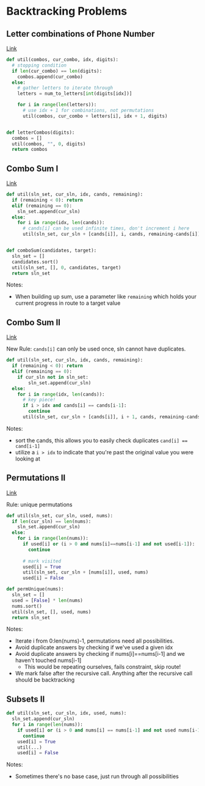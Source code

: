 # Backtracking Problems

## Letter combinations of Phone Number
[Link](https://leetcode.com/problems/letter-combinations-of-a-phone-number/)

```python
def util(combos, cur_combo, idx, digits):
  # stopping condition
  if len(cur_combo) == len(digits):
    combos.append(cur_combo)
  else:
    # gather letters to iterate through
    letters = num_to_letters[int(digits[idx])]

    for i in range(len(letters)):
      # use idx + 1 for combinations, not permutations
      util(combos, cur_combo + letters[i], idx + 1, digits)


def letterCombos(digits):
  combos = []
  util(combos, "", 0, digits)
  return combos
```

## Combo Sum I
[Link](https://leetcode.com/problems/combination-sum/)
```python
def util(sln_set, cur_sln, idx, cands, remaining):
  if (remaining < 0): return
  elif (remaining == 0):
    sln_set.append(cur_sln)
  else:
    for i in range(idx, len(cands)):
      # cands[i] can be used infinite times, don't increment i here
      util(sln_set, cur_sln + [cands[i]], i, cands, remaining-cands[i])


def comboSum(candidates, target):
  sln_set = []
  candidates.sort()
  util(sln_set, [], 0, candidates, target)
  return sln_set
```

Notes:
- When building up sum, use a parameter like `remaining` which holds your current progress in route to a target value

## Combo Sum II
[Link](https://leetcode.com/problems/combination-sum-ii/)

New Rule: `cands[i]` can only be used once, sln cannot have duplicates.

```python
def util(sln_set, cur_sln, idx, cands, remaining):
  if (remaining < 0): return
  elif (remaining == 0):
    if cur_sln not in sln_set:
        sln_set.append(cur_sln)
  else:
    for i in range(idx, len(cands)):
      # key piece! 
      if i > idx and cands[i] == cands[i-1]:
        continue
      util(sln_set, cur_sln + [cands[i]], i + 1, cands, remaining-cands[i])
```
Notes:
- sort the cands, this allows you to easily check duplicates `cand[i] == cand[i-1]`
- utilize a `i > idx` to indicate that you're past the original value you were looking at

## Permutations II
[Link](https://leetcode.com/problems/permutations-ii/)

Rule: unique permutations

```python
def util(sln_set, cur_sln, used, nums):
  if len(cur_sln) == len(nums):
    sln_set.append(cur_sln)
  else:
    for i in range(len(nums)):
      if used[i] or (i > 0 and nums[i]==nums[i-1] and not used[i-1]):
        continue
      
      # mark visited
      used[i] = True
      util(sln_set, cur_sln + [nums[i]], used, nums)
      used[i] = False

def permUnique(nums):
  sln_set = []
  used = [False] * len(nums)
  nums.sort()
  util(sln_set, [], used, nums)
  return sln_set
```
Notes:
- Iterate i from 0:len(nums)-1, permutations need all possibilities.
- Avoid duplicate answers by checking if we've used a given idx
- Avoid duplicate answers by checking if nums[i]==nums[i-1] and we haven't touched nums[i-1]
  - This would be repeating ourselves, fails constraint, skip route!
- We mark false after the recursive call. Anything after the recursive call should be backtracking

## Subsets II
```python
def util(sln_set, cur_sln, idx, used, nums):
  sln_set.append(cur_sln)
  for i in range(len(nums)):
    if used[i] or (i > 0 and nums[i] == nums[i-1] and not used nums[i-1]):
      continue
    used[i] = True
    util(...)
    used[i] = False
```
Notes:
- Sometimes there's no base case, just run through all possibilities